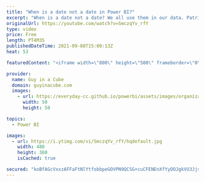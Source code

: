 ```yaml
---
title: "When is a date not a date in Power BI?"
excerpt: "When is a date not a date? We all use them in our data. Patrick looks at how data types can be a tricky thing in Power BI. Be aware of what you are working with in order to avoid this problem in your charts.  📢 Become a member: https://guyinacu.be/membership \r \r *******************\r \r Want to take your"
originalUrl: https://youtube.com/watch?v=SmczqYv_rfY
type: video
price: Free
length: PT4M3S
publishedDateTime: 2021-09-08T15:00:13Z
heat: 53

featuredContent: "<iframe width=\"800\" height=\"500\" frameborder=\"0\" src=\"https://www.youtube.com/embed/SmczqYv_rfY\" allow=\"accelerometer; autoplay; encrypted-media; gyroscope; picture-in-picture\" allowfullscreen></iframe>"

provider:
  name: Guy in a Cube
  domain: guyinacube.com
  images:
    - url: https://everyday-cc.github.io/powerbi/assets/images/organizations/guyinacube.com-50x50.jpg
      width: 50
      height: 50

topics:
  - Power BI

images:
  - url: https://i.ytimg.com/vi/SmczqYv_rfY/hqdefault.jpg
    width: 480
    height: 360
    isCached: true

secured: "koBfAGcVxxzAFFaFtNlYtfobbpeGOVPN9QCSG+cuCFENEnXfYyOOJgkVU3Jjss9pHFlftd6QsDd/9ZfZ8u2xyDKo17vk8pSfQqj8+V0Maqcr76Iz8mkaVpQ4VtAbJCRGqmAQpBsg9WRXFaAfghJ3nUFzN3Ha9Zw0Un2z70xX5bqVaxB+l+zLO9xMXntY3oSuEFs82WL+/x00FHvqP8zsXOlmN2aHD2fhCoga99luzkU5JfOxOylK51HJdKG+wFuwvOcrWZueM22yvY2kOUhihXXB+Z10Is9AIHYuVikcf38FSxtQ7j5DjmJcXPjncor6BLVto2Vw2ROAgWxYs5SK8lasKmqmTsHItCI7CqksLRhyy4aNOnEB3i3SYqdaPkUAQoPmE+86FhFtJnEy+wS7RuPz6FiOHstuB+TcE+sfZxc=;1TAbpm+HMMK0W2YkuitH1Q=="
---
```


